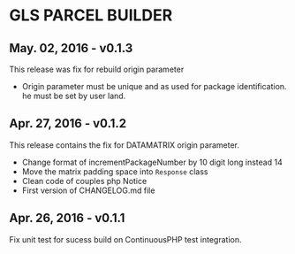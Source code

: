 GLS PARCEL BUILDER
=========================

May. 02, 2016 - v0.1.3
--------------------------

This release was fix for rebuild origin parameter

 * Origin parameter must be unique and as used for package identification.
   he must be set by user land.

Apr. 27, 2016 - v0.1.2
--------------------------

This release contains the fix for DATAMATRIX origin parameter.

 * Change format of incrementPackageNumber by 10 digit long instead 14
 * Move the matrix padding space into `Response` class
 * Clean code of couples php Notice
 * First version of CHANGELOG.md file


Apr. 26, 2016 - v0.1.1
--------------------------

Fix unit test for sucess build on ContinuousPHP test integration.

